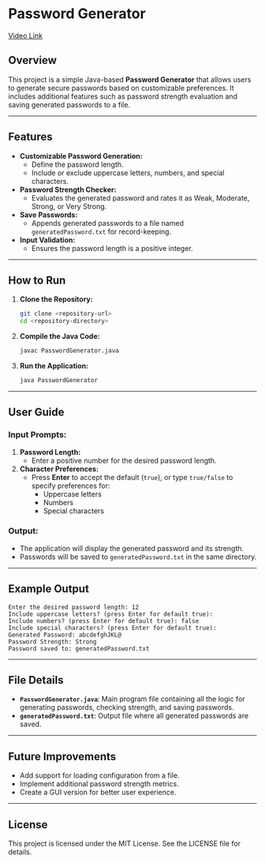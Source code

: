 # Password Generator
[Video Link](https://youtu.be/264usbLaZjk)
## Overview
This project is a simple Java-based **Password Generator** that allows users to generate secure passwords based on customizable preferences. It includes additional features such as password strength evaluation and saving generated passwords to a file.

---

## Features
- **Customizable Password Generation:**
  - Define the password length.
  - Include or exclude uppercase letters, numbers, and special characters.
- **Password Strength Checker:**
  - Evaluates the generated password and rates it as Weak, Moderate, Strong, or Very Strong.
- **Save Passwords:**
  - Appends generated passwords to a file named `generatedPassword.txt` for record-keeping.
- **Input Validation:**
  - Ensures the password length is a positive integer.

---

## How to Run
1. **Clone the Repository:**
   ```bash
   git clone <repository-url>
   cd <repository-directory>
   ```

2. **Compile the Java Code:**
   ```bash
   javac PasswordGenerator.java
   ```

3. **Run the Application:**
   ```bash
   java PasswordGenerator
   ```

---

## User Guide
### Input Prompts:
1. **Password Length:**
   - Enter a positive number for the desired password length.
2. **Character Preferences:**
   - Press **Enter** to accept the default (`true`), or type `true/false` to specify preferences for:
     - Uppercase letters
     - Numbers
     - Special characters

### Output:
- The application will display the generated password and its strength.
- Passwords will be saved to `generatedPassword.txt` in the same directory.

---

## Example Output
```
Enter the desired password length: 12
Include uppercase letters? (press Enter for default true):
Include numbers? (press Enter for default true): false
Include special characters? (press Enter for default true):
Generated Password: abcdefghJKL@
Password Strength: Strong
Password saved to: generatedPassword.txt
```

---

## File Details
- **`PasswordGenerator.java`**: Main program file containing all the logic for generating passwords, checking strength, and saving passwords.
- **`generatedPassword.txt`**: Output file where all generated passwords are saved.

---

## Future Improvements
- Add support for loading configuration from a file.
- Implement additional password strength metrics.
- Create a GUI version for better user experience.

---

## License
This project is licensed under the MIT License. See the LICENSE file for details.


